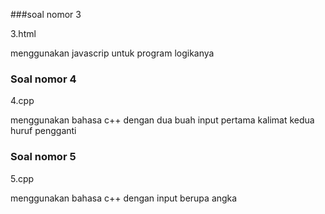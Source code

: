 ###soal nomor 3 

3.html

menggunakan javascrip untuk program logikanya


### Soal nomor 4

4.cpp


menggunakan bahasa c++ dengan dua buah input pertama kalimat kedua huruf pengganti

### Soal nomor 5 

5.cpp 

menggunakan bahasa c++ dengan input berupa angka 